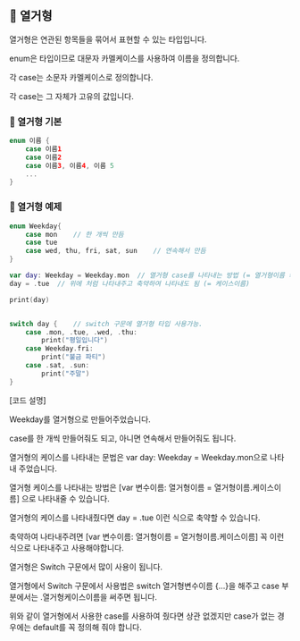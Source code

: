
## 📌 열거형

열거형은 연관된 항목들을 묶어서 표현할 수 있는 타입입니다.

enum은 타입이므로 대문자 카멜케이스를 사용하여 이름을 정의합니다.

각 case는 소문자 카멜케이스로 정의합니다.

각 case는 그 자체가 고유의 값입니다.

### 📐 열거형 기본

```swift
enum 이름 {
    case 이름1
    case 이름2
    case 이름3, 이름4, 이름 5
    ...
}
```

### 📐 열거형 예제

```swift
enum Weekday{
    case mon	// 한 개씩 만듬
    case tue
    case wed, thu, fri, sat, sun	// 연속해서 만듬
}

var day: Weekday = Weekday.mon	// 열거형 case를 나타내는 방법 (= 열거형이름 케이스이름)
day = .tue	// 위에 처럼 나타내주고 축약하여 나타내도 됨 (= 케이스이름)

print(day)


switch day {	// switch 구문에 열거형 타입 사용가능.
    case .mon, .tue, .wed, .thu:
    	print("평일입니다")
    case Weekday.fri:
    	print("불금 파티")
    case .sat, .sun:
    	print("주말")
}
```

[코드 설명]

Weekday를 열거형으로 만들어주었습니다.

case를 한 개씩 만들어줘도 되고, 아니면 연속해서 만들어줘도 됩니다.

열거형의 케이스를 나타내는 문법은 var day: Weekday = Weekday.mon으로 나타내 주었습니다.

열거형 케이스를 나타내는 방법은 [var 변수이름: 열거형이름 = 열거형이름.케이스이름] 으로 나타내줄 수 있습니다.


열거형의 케이스를 나타내줬다면 day = .tue 이런 식으로 축약할 수 있습니다.

축약하여 나타내주려면 [var 변수이름: 열거형이름 = 열거형이름.케이스이름] 꼭 이런식으로 나타내주고 사용해야합니다.

열거형은 Switch 구문에서 많이 사용이 됩니다.

열거형에서 Switch 구문에서 사용법은 switch 열거형변수이름 {...}을 해주고 case 부분에서는 .열거형케이스이름을 써주면 됩니다.

위와 같이 열거형에서 사용한 case를 사용하여 줬다면 상관 없겠지만 case가 없는 경우에는 default를 꼭 정의해 줘야 합니다.
